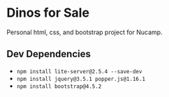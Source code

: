 # Dinos for Sale

Personal html, css, and bootstrap project for Nucamp.

## Dev Dependencies

- `npm install lite-server@2.5.4 --save-dev`
- `npm install jquery@3.5.1 popper.js@1.16.1`
- `npm install bootstrap@4.5.2`
